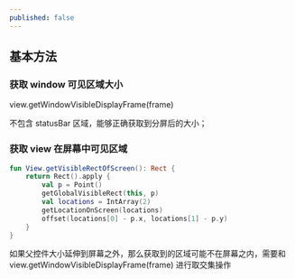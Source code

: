```yaml
---
published: false
---
```


## 基本方法
### 获取 window 可见区域大小

view.getWindowVisibleDisplayFrame(frame)

不包含 statusBar 区域，能够正确获取到分屏后的大小；

### 获取 view 在屏幕中可见区域

```kotlin
fun View.getVisibleRectOfScreen(): Rect {
    return Rect().apply {
        val p = Point()
        getGlobalVisibleRect(this, p)
        val locations = IntArray(2)
        getLocationOnScreen(locations)
        offset(locations[0] - p.x, locations[1] - p.y)
    }
}
```

如果父控件大小延伸到屏幕之外，那么获取到的区域可能不在屏幕之内，需要和 view.getWindowVisibleDisplayFrame(frame) 进行取交集操作
